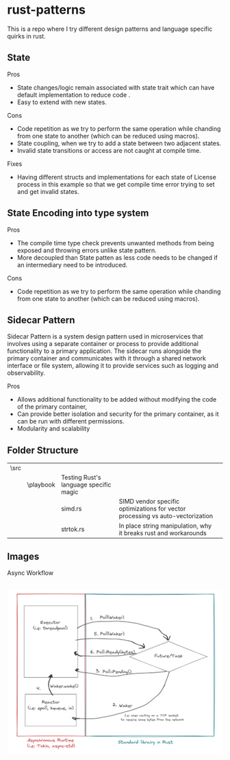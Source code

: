 # rust-patterns
This is a repo where I try different design patterns and language specific quirks in rust.


## State


Pros
- State changes/logic remain associated with state trait which can have default implementation to reduce code .
- Easy to extend with new states.


Cons
- Code repetition as we try to perform the same operation while chanding from one state to another (which can be reduced using macros).
- State coupling, when we try to add a state between two adjacent states.
- Invalid state transitions or access are not caught at compile time.


Fixes
- Having different structs and implementations for each state of License process in this example so that we get compile time error trying to set and get invalid states.


## State Encoding into type system

Pros
- The compile time type check prevents unwanted methods from being exposed and throwing errors unlike state pattern.
- More decoupled than State patten as less code needs to be changed if an intermediary need to be introduced.

Cons
- Code repetition as we try to perform the same operation while chanding from one state to another (which can be reduced using macros).


## Sidecar Pattern

Sidecar Pattern is a system design pattern used in microservices that involves using a separate container or process to provide additional functionality to a primary application. The sidecar runs alongside the primary container and communicates with it through a shared network interface or file system, allowing it to provide services such as logging and observability.

Pros
- Allows additional functionality to be added without modifying the code of the primary container,
- Can provide better isolation and security for the primary container, as it can be run with different permissions.
- Modularity and scalability

## Folder Structure


|  |  |  |  |  |
| ------ | ------ | ------ | ------ | ------ |
| \src  |   |
|   | \playbook  | Testing Rust's language specific magic |
|   |  | simd.rs | SIMD vendor specific optimizations for vector processing vs auto-vectorization |
|   |  | strtok.rs | In place string manipulation, why it breaks rust and workarounds  |


## Images

Async Workflow


<picture>
  <img alt="Product image" src="__docs__/async_rust_flow.png">
</picture>
